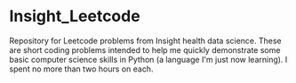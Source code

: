 # Insight_Leetcode
Repository for Leetcode problems from Insight health data science. 
These are short coding problems intended to help me quickly demonstrate some basic computer science skills in Python (a language I'm just now learning). I spent no more than two hours on each.
